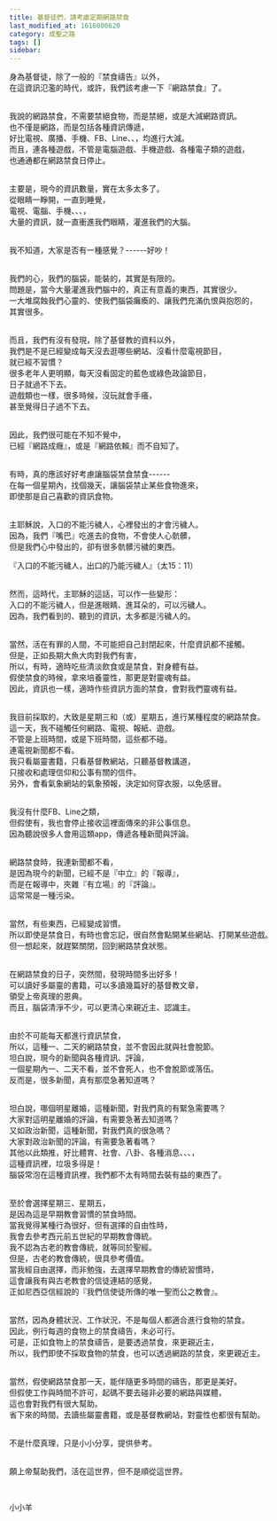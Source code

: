 ```yaml
---
title: 基督徒們，請考慮定期網路禁食
last_modified_at: 1616080620
category: 成聖之路
tags: []
sidebar: 
---
```


<p>身為基督徒，除了一般的『禁食禱告』以外，<br/>
在這資訊氾濫的時代，或許，我們該考慮一下『網路禁食』了。</p>
<p><br/>
我說的網路禁食，不需要禁絕食物，而是禁絕，或是大減網路資訊。<br/>
也不僅是網路，而是包括各種資訊傳遞，<br/>
好比電視、廣播、手機、FB、Line、、，均進行大減。<br/>
而且，連各種遊戲，不管是電腦遊戲、手機遊戲、各種電子類的遊戲，<br/>
也通通都在網路禁食日停止。</p>
<p><br/>
主要是，現今的資訊數量，實在太多太多了。<br/>
從眼睛一睜開，一直到睡覺，<br/>
電視、電腦、手機、、、，<br/>
大量的資訊，就一直衝進我們眼睛，灌進我們的大腦。</p>
<p><br/>
我不知道，大家是否有一種感覺？------好吵！</p>
<p><br/>
我們的心，我們的腦袋，能裝的，其實是有限的。<br/>
問題是，當今大量灌進我們腦中的，真正有意義的東西，其實很少。<br/>
一大堆腐蝕我們心靈的、使我們腦袋癱瘓的、讓我們充滿仇恨與抱怨的，<br/>
其實很多。</p>
<p><br/>
而且，我們有沒有發現，除了基督教的資料以外，<br/>
我們是不是已經變成每天沒去逛哪些網站、沒看什麼電視節目，<br/>
就已經不習慣？<br/>
很多老年人更明顯，每天沒看固定的藍色或綠色政論節目，<br/>
日子就過不下去。<br/>
遊戲類也一樣，很多時候，沒玩就會手癢，<br/>
甚至覺得日子過不下去。</p>
<p><br/>
因此，我們很可能在不知不覺中，<br/>
已經『網路成癮』，或是『網路依賴』而不自知了。</p>
<p><br/>
有時，真的應該好好考慮讓腦袋禁食禁食------<br/>
在每一個星期內，找個幾天，讓腦袋禁止某些食物進來，<br/>
即使那是自己喜歡的資訊食物。</p>
<p><br/>
主耶穌說，入口的不能污穢人，心裡發出的才會污穢人。<br/>
因為，我們『嘴巴』吃進去的食物，不會使人心骯髒，<br/>
但是我們心中發出的，卻有很多骯髒污穢的東西。</p>
<p>『入口的不能污穢人，出口的乃能污穢人』（太15：11）</p>
<p><br/>
然而，這時代，主耶穌的這話，可以作一些變形：<br/>
入口的不能污穢人，但是進眼睛、進耳朵的，可以污穢人。<br/>
因為，我們看到的、聽到的資訊，太多都是污穢人的。</p>
<p><br/>
當然，活在有罪的人間，不可能把自己封閉起來，什麼資訊都不接觸。<br/>
但是，正如長期大魚大肉對我們有害，<br/>
所以，有時，適時吃些清淡飲食或是禁食，對身體有益。<br/>
假使禁食的時候，拿來培養靈性，那更是對靈魂有益。<br/>
因此，資訊也一樣，適時作些資訊方面的禁食，會對我們靈魂有益。</p>
<p><br/>
我目前採取的，大致是星期三和（或）星期五，進行某種程度的網路禁食。<br/>
這一天，我不碰觸任何網路、電視、報紙、遊戲。<br/>
不管是上班時間，或是下班時間，這些都不碰。<br/>
連電視新聞都不看。<br/>
我只看屬靈書籍，只看基督教網站，只聽基督教講道，<br/>
只接收和處理信仰和公事有關的信件。<br/>
另外，會看氣象網站的氣象預報，決定如何穿衣服，以免感冒。</p>
<p><br/>
我沒有什麼FB、Line之類，<br/>
但假使有，我也會停止接收這裡面傳來的非公事信息。<br/>
因為聽說很多人會用這類app，傳遞各種新聞與評論。</p>
<p><br/>
網路禁食時，我連新聞都不看，<br/>
是因為現今的新聞，已經不是『中立』的『報導』，<br/>
而是在報導中，夾雜『有立場』的『評論』。<br/>
這常常是一種污染。</p>
<p><br/>
當然，有些東西，已經變成習慣。<br/>
所以即使是禁食日，有時也會忘記，很自然會點開某些網站、打開某些遊戲。<br/>
但一想起來，就趕緊關閉，回到網路禁食狀態。</p>
<p><br/>
在網路禁食的日子，突然間，發現時間多出好多！<br/>
可以讀好多屬靈的書籍，可以多讀幾篇好的基督教文章，<br/>
領受上帝真理的恩典。<br/>
而且，腦袋清淨不少，可以更清心來親近主、認識主。</p>
<p><br/>
由於不可能每天都進行資訊禁食，<br/>
所以，這種一、二天的網路禁食，並不會因此就與社會脫節。<br/>
坦白說，現今的新聞與各種資訊、評論，<br/>
一個星期內一、二天不看，並不會死人，也不會脫節或落伍。<br/>
反而是，很多新聞，真有那麼急著知道嗎？</p>
<p><br/>
坦白說，哪個明星離婚，這種新聞，對我們真的有緊急需要嗎？<br/>
大家對這明星離婚的評論，有需要急著去知道嗎？<br/>
又如政治新聞，這種新聞，對我們真的很急嗎？<br/>
大家對政治新聞的評論，有需要急著看嗎？<br/>
其他以此類推，好比體育、社會、八卦、各種消息、、、，<br/>
這種資訊裡，垃圾多得是！<br/>
腦袋常泡在這種資訊裡，我們都不太有時間去裝有益的東西了。</p>
<p><br/>
至於會選擇星期三、星期五，<br/>
是因為這是早期教會習慣的禁食時間。<br/>
當我覺得某種行為很好，但有選擇的自由性時，<br/>
我會去參考西元前五世紀的早期教會傳統。<br/>
我不認為古老的教會傳統，就等同於聖經。<br/>
但是，古老的教會傳統，很具參考價值。<br/>
當我經自由選擇，而非勉強，去選擇早期教會的傳統習慣時，<br/>
這會讓我有與古老教會的信徒連結的感覺，<br/>
正如尼西亞信經說的『我們信使徒所傳的唯一聖而公之教會』。</p>
<p><br/>
當然，因為身體狀況、工作狀況，不是每個人都適合進行食物的禁食。<br/>
因此，例行每週的食物上的禁食禱告，未必可行。<br/>
可是，正如食物上的禁食禱告，是要透過禁食，來更親近主，<br/>
所以，我們即使不採取食物的禁食，也可以透過網路的禁食，來更親近主。</p>
<p><br/>
當然，假使網路禁食那一天，能伴隨更多時間的禱告，那更是美好。<br/>
但假使工作與時間不許可，起碼不要去碰非必要的網路與媒體，<br/>
這也會對我們有很大幫助。<br/>
省下來的時間，去讀些屬靈書籍，或是基督教網站，對靈性也都很有幫助。</p>
<p><br/>
不是什麼真理，只是小小分享，提供參考。</p>
<p><br/>
願上帝幫助我們，活在這世界，但不是順從這世界。</p>
<p> </p>
<p>小小羊</p>
<p> </p>
